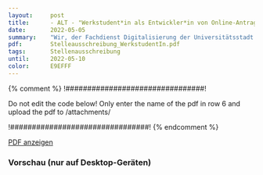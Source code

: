 ```yaml
---
layout:     post
title:      - ALT - "Werkstudent*in als Entwickler*in von Online-Antragsassistenten und Back-End Workflows"
date:       2022-05-05
summary:    "Wir, der Fachdienst Digitalisierung der Universitätsstadt Marburg, suchen Dich zum nächstmöglichen Zeitpunkt als Entwickler*in von Online-Antragsassistenten und Back-End Workflows in eine Low-Code Plattform. Gemeinsam mit unserem Team „Onlinedienste“ arbeitest Du daran, dass die Stadt Marburg für Bürgerinnen, Bürger und Unternehmen zukünftig noch besser online zu erreichen ist und Antragstellung und Bearbeitung digital abgewickelt wird."
pdf:        Stelleausschreibung_WerkstudentIn.pdf
tags:       Stellenausschreibung
until:		2022-05-10
color:      E9EFFF
---
```


{% comment %}
!################################!

Do not edit the code below! Only enter the name of the pdf in row 6 and upload the pdf to /attachments/

!################################!
{% endcomment %}

<a class="btn btn-primary" href="{{ site.url }}/attachments/{{page.pdf}}">PDF anzeigen</a>

<h3>Vorschau (nur auf Desktop-Geräten)</h3>
<div class="d-none d-sm-block">
    <object data="{{ site.url }}/attachments/{{page.pdf}}" width="100%" height="1010" type='application/pdf'>
    </object>
</div>
